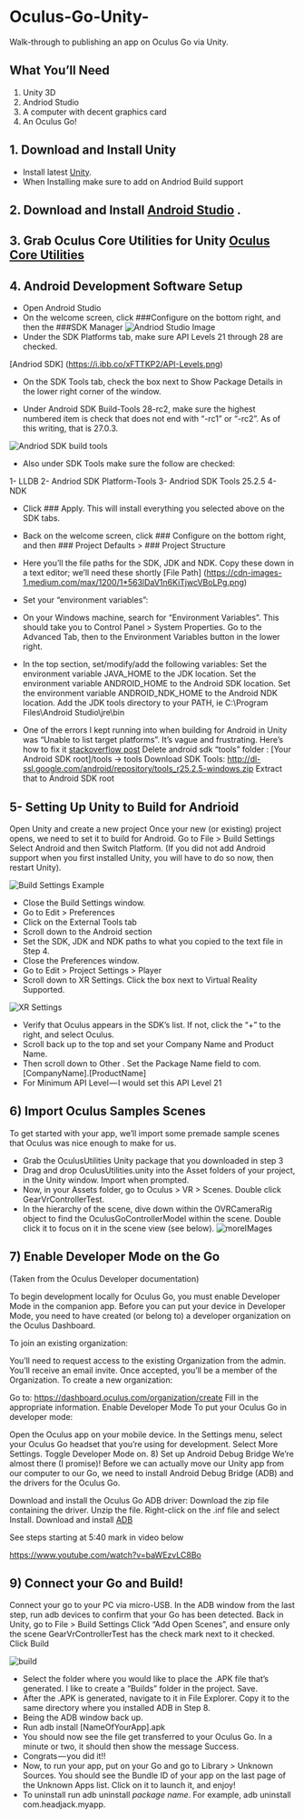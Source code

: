 # Oculus-Go-Unity-
Walk-through to publishing an app on Oculus Go via Unity. 

## What You’ll Need

1.	Unity 3D
2.	Andriod Studio
3.	A computer with decent graphics card
4.	An Oculus Go!

## 1.	Download and Install Unity 
-	Install latest [Unity](https://unity3d.com/get-unity/download/archive).
-	 When Installing make sure to add on Andriod Build support

## 2.	Download and Install [Android Studio](https://developer.android.com/studio/) .

## 3.	Grab Oculus Core Utilities for Unity [Oculus Core Utilities](https://developer.oculus.com/downloads/unity/)
## 4.	Android Development Software Setup
-	Open Android Studio 
-	On the welcome screen, click ###Configure on the bottom right, and then the ###SDK Manager 
![Andriod Studio Image](https://cdn-images-1.medium.com/max/1400/1*Iuxvu3UVvkXmX4jdKW8VHw.png)
-	Under the SDK Platforms tab, make sure API Levels 21 through 28 are checked.

[Andriod SDK] (https://i.ibb.co/xFTTKP2/API-Levels.png)

-	On the SDK Tools tab, check the box next to Show Package Details in the lower right corner of the window.

-	Under Android SDK Build-Tools 28-rc2, make sure the highest numbered item is check that does not end with “-rc1” or “-rc2”. As of this writing, that is 27.0.3.

![Andriod SDK build tools](https://cdn-images-1.medium.com/max/800/1*6dwO0ZaePdAx8IAzOsf7mA.png)

-	Also under SDK Tools make sure the follow are checked:

1-	LLDB
2-	Andriod SDK Platform-Tools
3-	Andriod SDK Tools 25.2.5
4-	NDK

-	Click ### Apply. This will install everything you selected above on the SDK tabs.
-	Back on the welcome screen, click ### Configure on the bottom right, and then ### Project Defaults > ### Project Structure
-	Here you’ll the file paths for the SDK, JDK and NDK. Copy these down in a text editor; we’ll need these shortly
[File Path] (https://cdn-images-1.medium.com/max/1200/1*563lDaV1n6KiTjwcVBoLPg.png) 

-	Set your “environment variables”:
-	On your Windows machine, search for “Environment Variables”. This should take you to Control Panel > System Properties. Go to the Advanced Tab, then to the Environment Variables button in the lower right.
-	In the top section, set/modify/add the following variables:
Set the environment variable JAVA_HOME to the JDK location.
Set the environment variable ANDROID_HOME to the Android SDK location.
Set the environment variable ANDROID_NDK_HOME to the Android NDK location.
Add the JDK tools directory to your PATH, ie C:\Program Files\Android Studio\jre\bin

-	One of the errors I kept running into when building for Android in Unity was “Unable to list target platforms”. It’s vague and frustrating. Here’s how to fix it [stackoverflow post]( https://stackoverflow.com/questions/42538433/not-finding-android-sdk-unity#)
Delete android sdk “tools” folder : [Your Android SDK root]/tools -> tools
Download SDK Tools: http://dl-ssl.google.com/android/repository/tools_r25.2.5-windows.zip
Extract that to Android SDK root

## 5-	Setting Up Unity to Build for Andrioid 

Open Unity and create a new project
Once your new (or existing) project opens, we need to set it to build for Android.
Go to File > Build Settings
Select Android and then Switch Platform. (If you did not add Android support when you first installed Unity, you will have to do so now, then restart Unity). 

![Build Settings Example](https://cdn-images-1.medium.com/max/1000/1*lPGanaP_pgO_Kwc3PQb9YQ.png )

-	Close the Build Settings window.
-	Go to Edit > Preferences
-	Click on the External Tools tab
-	Scroll down to the Android section
-	Set the SDK, JDK and NDK paths to what you copied to the text file in Step 4.
-	Close the Preferences window.
-	Go to Edit > Project Settings > Player
-	Scroll down to XR Settings. Click the box next to Virtual Reality Supported.

![XR Settings](https://cdn-images-1.medium.com/max/800/1*EsjEHBCHTDVB7lGSVrVo6A.png)

-	Verify that Oculus appears in the SDK’s list. If not, click the “+” to the right, and select Oculus.
-	Scroll back up to the top and set your Company Name and Product Name.
-	Then scroll down to Other . Set the Package Name field to com.[CompanyName].[ProductName]
-	For Minimum API Level — I would set this API Level 21

## 6) Import Oculus Samples Scenes

To get started with your app, we’ll import some premade sample scenes that Oculus was nice enough to make for us.

-	Grab the OculusUtilities Unity package that you downloaded in step 3
-	Drag and drop OculusUtilities.unity into the Asset folders of your project, in the Unity window. Import when prompted.
-	Now, in your Assets folder, go to Oculus > VR > Scenes. Double click GearVrControllerTest.
-	In the hierarchy of the scene, dive down within the OVRCameraRig object to find the OculusGoControllerModel within the scene. Double click it to focus on it in the scene view (see below).
![moreIMages](https://cdn-images-1.medium.com/max/800/1*x83k91yw2TfkuS0oG6-t4A.png)

## 7) Enable Developer Mode on the Go
(Taken from the Oculus Developer documentation)

To begin development locally for Oculus Go, you must enable Developer Mode in the companion app. Before you can put your device in Developer Mode, you need to have created (or belong to) a developer organization on the Oculus Dashboard.

To join an existing organization:

You’ll need to request access to the existing Organization from the admin.
You’ll receive an email invite. Once accepted, you’ll be a member of the Organization.
To create a new organization:

Go to: https://dashboard.oculus.com/organization/create
Fill in the appropriate information.
Enable Developer Mode
To put your Oculus Go in developer mode:

Open the Oculus app on your mobile device.
In the Settings menu, select your Oculus Go headset that you’re using for development.
Select More Settings.
Toggle Developer Mode on.
8) Set up Android Debug Bridge
We’re almost there (I promise)! Before we can actually move our Unity app from our computer to our Go, we need to install Android Debug Bridge (ADB) and the drivers for the Oculus Go.

Download and install the Oculus Go ADB driver:
Download the zip file containing the driver.
Unzip the file.
Right-click on the .inf file and select Install.
Download and install [ADB](https://forum.xda-developers.com/showthread.php?t=2588979) 

See steps starting at 5:40 mark in video below

https://www.youtube.com/watch?v=baWEzvLC8Bo

## 9) Connect your Go and Build!
Connect your go to your PC via micro-USB.
In the ADB window from the last step, run adb devices to confirm that your Go has been detected.
Back in Unity, go to File > Build Settings
Click “Add Open Scenes”, and ensure only the scene GearVrControllerTest has the check mark next to it checked.
Click Build

![build](https://cdn-images-1.medium.com/max/800/1*l5D5Khe-a3IVljkOZnd37A.png)

-	Select the folder where you would like to place the .APK file that’s generated. I like to create a “Builds” folder in the project. Save.
-	After the .APK is generated, navigate to it in File Explorer. Copy it to the same directory where you installed ADB in Step 8.
-	Being the ADB window back up.
-	Run adb install [NameOfYourApp].apk
-	You should now see the file get transferred to your Oculus Go. In a minute or two, it should then show the message Success.
-	Congrats — you did it!!
-	Now, to run your app, put on your Go and go to Library > Unknown Sources. You should see the Bundle ID of your app on the last page of the Unknown Apps list. Click on it to launch it, and enjoy!
-	To uninstall run adb uninstall *package name*. For example, adb uninstall com.headjack.myapp.
